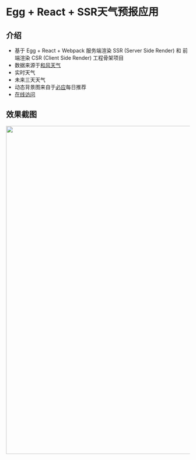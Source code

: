 # Egg + React + SSR天气预报应用
## 介绍

- 基于 Egg + React + Webpack 服务端渲染 SSR (Server Side Render) 和 前端渲染 CSR (Client Side Render) 工程骨架项目
- 数据来源于[和风天气](https://www.heweather.com/)
- 实时天气
- 未来三天天气
- 动态背景图来自于[必应](https://cn.bing.com/)每日推荐
- [在线访问](https://weather.zhaoly.cn/)

## 效果截图

<img src="https://github.com/zlyyyy/weather-react-ssr/master/screenshots/weather.png" width="898" />
